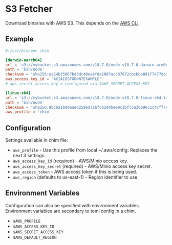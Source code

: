 # S3 Fetcher

Download binaries with AWS S3. This depends on the [AWS CLI](https://aws.amazon.com/cli/).

## Example

```toml title=bin/node
#!/usr/bin/env chim

[darwin-aarch64]
url = 's3://mybucket.s3.amazonaws.com/v18.7.0/node-v18.7.0-darwin-arm64.tar.gz'
path = 'bin/node'
checksum = 'sha256:ea24b35067bd0dc40ea8fda1087acc87672cbcbba881f7477dbd432e3c03343d'
aws_access_key_id = 'AKIAIOSFODNN7EXAMPLE'
# aws_secret_access_key = configured via $AWS_SECRET_ACCESS_KEY

[linux-x64]
url = 's3://mybucket.s3.amazonaws.com/v18.7.0/node-v18.7.0-linux-x64.tar.xz'
path = 'bin/node'
checksum = 'sha256:8bc6a1b9deaed2586d726fc62d4bee9c1bfc5a30b96c1c4cff7edd15225a11a2'
aws_profile = 'chim'
```

## Configuration

Settings available in chim file:

- `aws_profile` - Use this profile from local ~/.aws/config. Replaces the next 3 settings.
- `aws_access_key_id` (required) - AWS/Minio access key.
- `aws_access_key_secret` (required) - AWS/Minio access key secret.
- `aws_access_token` - AWS access token if this is being used.
- `aws_region` (defaults to us-east-1) - Region identifier to use.

## Environment Variables

Configuration can also be specified with environment variables. Environment variables are secondary to toml config in a chim.

- `$AWS_PROFILE`
- `$AWS_ACCESS_KEY_ID`
- `$AWS_SECRET_ACCESS_KEY`
- `$AWS_DEFAULT_REGION`
